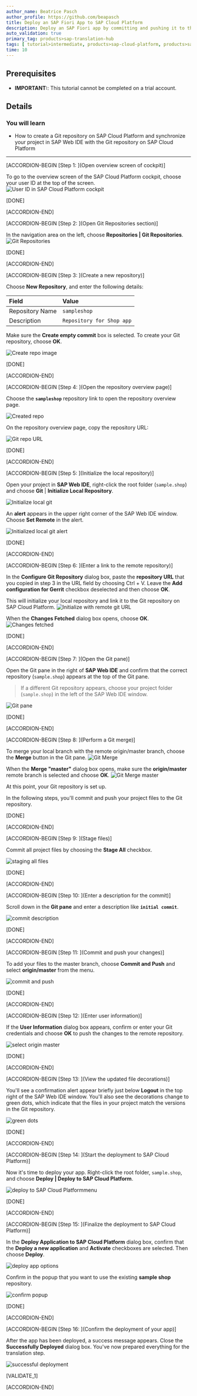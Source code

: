 ```yaml
---
author_name: Beatrice Pasch
author_profile: https://github.com/beapasch
title: Deploy an SAP Fiori App to SAP Cloud Platform
description: Deploy an SAP Fiori app by committing and pushing it to the Git repository in your account on SAP Cloud Platform.
auto_validation: true
primary_tag: products>sap-translation-hub
tags: [ tutorial>intermediate, products>sap-cloud-platform, products>sap-web-ide, products>sap-translation-hub, tutorial>license ]
time: 10
---
```


## Prerequisites  
  - **IMPORTANT:**: This tutorial cannot be completed on a trial account.

## Details
### You will learn  
  - How to create a Git repository on SAP Cloud Platform and synchronize your project in SAP Web IDE with the Git repository on SAP Cloud Platform

---

[ACCORDION-BEGIN [Step 1: ](Open overview screen of cockpit)]

To go to the overview screen of the SAP Cloud Platform cockpit, choose your user ID at the top of the screen.
![User ID in SAP Cloud Platform cockpit](sth-deploy-fiori-app-account-overview.png)

[DONE]

[ACCORDION-END]

[ACCORDION-BEGIN [Step 2: ](Open Git Repositories section)]

In the navigation area on the left, choose **Repositories | Git Repositories**.
![Git Repositories](sth-open-git-repository.png)

[DONE]

[ACCORDION-END]

[ACCORDION-BEGIN [Step 3: ](Create a new repository)]

Choose **New Repository**, and enter the following details:

Field             | Value
:---------------- | :----------------
Repository Name   | `sampleshop`
Description       | `Repository for Shop app`

Make sure the **Create empty commit** box is selected.
To create your Git repository, choose **OK**.

![Create repo image](sth-create-new-repository.png)

[DONE]

[ACCORDION-END]

[ACCORDION-BEGIN [Step 4: ](Open the repository overview page)]

Choose the **`sampleshop`** repository link to open the repository overview page.

![Created repo](sth-open-repo.png)

On the repository overview page, copy the repository URL:

![Git repo URL](sth-copy-URL.png)

[DONE]

[ACCORDION-END]

[ACCORDION-BEGIN [Step 5: ](Initialize the local repository)]

Open your project in **SAP Web IDE**, right-click the root folder (`sample.shop`) and choose **Git** | **Initialize Local Repository**.

![Initialize local git](sth-initialize-git.png)

An **alert** appears in the upper right corner of the SAP Web IDE window.
Choose **Set Remote** in the alert.

![Initialized local git alert](sth-set-remote.png)

[DONE]

[ACCORDION-END]

[ACCORDION-BEGIN [Step 6: ](Enter a link to the remote repository)]

In the **Configure Git Repository** dialog box, paste the **repository URL** that you copied in step 3 in the URL field by choosing Ctrl + V. Leave the **Add configuration for Gerrit** checkbox deselected and then choose **OK**.

This will initialize your local repository and link it to the Git repository on SAP Cloud Platform.
![Initialize with remote git URL](sth-link-remote-repository.png)

When the **Changes Fetched** dialog box opens, choose **OK**.
![Changes fetched](sth-change-fetches.png)

[DONE]

[ACCORDION-END]

[ACCORDION-BEGIN [Step 7: ](Open the Git pane)]

Open the Git pane in the right of **SAP Web IDE** and confirm that the correct repository (`sample.shop`) appears at the top of the Git pane.

> If a different Git repository appears, choose your project folder (`sample.shop`) in the left of the SAP Web IDE window.

![Git pane](sth-git.png)

[DONE]

[ACCORDION-END]

[ACCORDION-BEGIN [Step 8: ](Perform a Git merge)]

To merge your local branch with the remote origin/master branch, choose the **Merge** button in the Git pane.
![Git Merge](sth-merge.png)

When the **Merge "master"** dialog box opens, make sure the **origin/master** remote branch is selected and choose **OK**.
![Git Merge master](sth-merge-2.png)

At this point, your Git repository is set up.

In the following steps, you'll commit and push your project files to the Git repository.

[DONE]

[ACCORDION-END]

[ACCORDION-BEGIN [Step 9: ](Stage files)]

Commit all project files by choosing the **Stage All** checkbox.

![staging all files](sth-stage.png)

[DONE]

[ACCORDION-END]

[ACCORDION-BEGIN [Step 10: ](Enter a description for the commit)]

Scroll down in the **Git pane** and enter a description like **`initial commit`**.

![commit description](sth-commit.png)

[DONE]

[ACCORDION-END]

[ACCORDION-BEGIN [Step 11: ](Commit and push your changes)]

To add your files to the master branch, choose **Commit and Push** and select **origin/master** from the menu.

![commit and push](sth-master.png)

[DONE]

[ACCORDION-END]

[ACCORDION-BEGIN [Step 12: ](Enter user information)]

 If the **User Information** dialog box appears, confirm or enter your Git credentials and choose **OK** to push the changes to the remote repository.

![select origin master](sth-user.png)

[DONE]

[ACCORDION-END]

[ACCORDION-BEGIN [Step 13: ](View the updated file decorations)]

You'll see a confirmation alert appear briefly just below **Logout** in the top right of the SAP Web IDE window.
You'll also see the decorations change to green dots, which indicate that the files in your project match the versions in the Git repository.

![green dots](sth-green.png)

[DONE]

[ACCORDION-END]

[ACCORDION-BEGIN [Step 14: ](Start the deployment to SAP Cloud Platform)]

Now it's time to deploy your app.
Right-click the root folder, `sample.shop`, and choose **Deploy | Deploy to SAP Cloud Platform**.

![deploy to SAP Cloud Platformmenu](sth-deploy.png)

[DONE]

[ACCORDION-END]

[ACCORDION-BEGIN [Step 15: ](Finalize the deployment to SAP Cloud Platform)]

In the **Deploy Application to SAP Cloud Platform** dialog box, confirm that the **Deploy a new application** and **Activate** checkboxes are selected. Then choose **Deploy**.

![deploy app options](sth-deploy-popup.png)

Confirm in the popup that you want to use the existing **sample shop** repository.

![confirm popup](sth-1.png)

[DONE]

[ACCORDION-END]

[ACCORDION-BEGIN [Step 16: ](Confirm the deployment of your app)]

After the app has been deployed, a success message appears. Close the **Successfully Deployed** dialog box.
You've now prepared everything for the translation step.

![successful deployment](sth-open-app.png)

[VALIDATE_1]

[ACCORDION-END]
